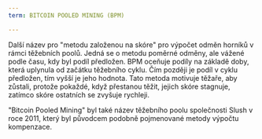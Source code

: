```yaml
---
term: BITCOIN POOLED MINING (BPM)

---
```

Další název pro "metodu založenou na skóre" pro výpočet odměn horníků v rámci těžebních poolů. Jedná se o metodu poměrné odměny, ale vážené podle času, kdy byl podíl předložen. BPM oceňuje podíly na základě doby, která uplynula od začátku těžebního cyklu. Čím později je podíl v cyklu předložen, tím vyšší je jeho hodnota. Tato metoda motivuje těžaře, aby zůstali, protože pokaždé, když přestanou těžit, jejich skóre stagnuje, zatímco skóre ostatních se zvyšuje rychleji.

"Bitcoin Pooled Mining" byl také název těžebního poolu společnosti Slush v roce 2011, který byl původcem podobně pojmenované metody výpočtu kompenzace.